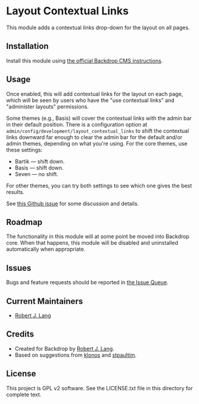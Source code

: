 Layout Contextual Links
===============

This module adds a contextual links drop-down for the layout on all pages.

Installation
------------

Install this module using [the official Backdrop CMS instructions](
  https://docs.backdropcms.org/documentation/extend-with-modules).

Usage
-------------

Once enabled, this will add contextual links for the layout on each page, which
will be seen by users who have the "use contextual links" and "administer
layouts" permissions.

Some themes (e.g., Basis) will cover the contextual links with the admin bar in
their default position. There is a configuration option at
`admin/config/development/layout_contextual_links` to shift the contextual links
downward far enough to clear the admin bar for the default and/or admin themes,
depending on what you're using. For the core themes, use these settings:

* Bartik — shift down.
* Basis — shift down.
* Seven — no shift.

For other themes, you can try both settings to see which one gives the best results.

See [this Github issue](https://github.com/backdrop/backdrop-issues/issues/2626)
for some discussion and details.

Roadmap
------

The functionality in this module will at some point be moved into Backdrop core.
When that happens, this module will be disabled and uninstalled automatically
when appropriate.

Issues
------

Bugs and feature requests should be reported in [the Issue Queue](https://github.com/backdrop-contrib/layout_contextual_links/issues).

Current Maintainers
-------------------

* [Robert J. Lang](http://github.com/bugfolder)

Credits
-------

- Created for Backdrop by [Robert J. Lang](http://github.com/bugfolder).
- Based on suggestions from [klonos](https://github.com/klonos) and [stpaultim](https://github.com/stpaultim).

License
-------

This project is GPL v2 software.
See the LICENSE.txt file in this directory for complete text.

